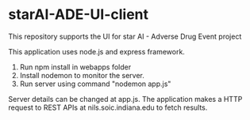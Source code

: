 # starAI-ADE-UI-client
This repository supports the UI for star AI - Adverse Drug Event project

This application uses node.js and express framework. 
1. Run npm install in webapps folder
2. Install nodemon to monitor the server.
3. Run server using command "nodemon app.js"

Server details can be changed at app.js. The application makes a HTTP request to REST APIs at nils.soic.indiana.edu to fetch results.

